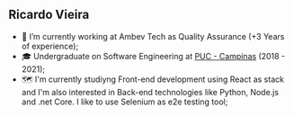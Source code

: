 ## Ricardo Vieira

- 👜 I’m currently working at Ambev Tech as Quality Assurance (+3 Years of experience);
- 🎓 Undergraduate on Software Engineering at [PUC - Campinas](https://www.puc-campinas.edu.br/graduacao/engenharia-de-software/) (2018 - 2021);
- 🗺️ I'm currently studiyng Front-end development using React as stack and I'm also interested in Back-end technologies like Python, Node.js and .net Core. I like to use Selenium as e2e testing tool;
